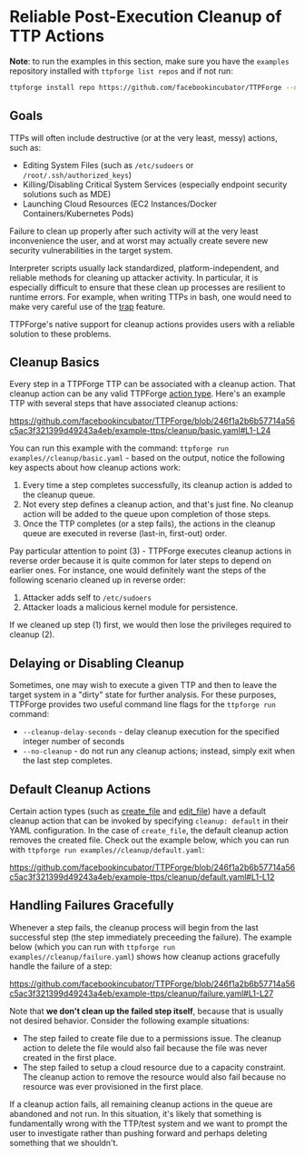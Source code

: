 # Reliable Post-Execution Cleanup of TTP Actions

**Note**: to run the examples in this section, make sure you have the `examples`
repository installed with `ttpforge list repos` and if not run:

```bash
ttpforge install repo https://github.com/facebookincubator/TTPForge --name examples
```

## Goals

TTPs will often include destructive (or at the very least, messy) actions, such
as:

- Editing System Files (such as `/etc/sudoers` or `/root/.ssh/authorized_keys`)
- Killing/Disabling Critical System Services (especially endpoint security
  solutions such as MDE)
- Launching Cloud Resources (EC2 Instances/Docker Containers/Kubernetes Pods)

Failure to clean up properly after such activity will at the very least
inconvenience the user, and at worst may actually create severe new security
vulnerabilities in the target system.

Interpreter scripts usually lack standardized, platform-independent, and
reliable methods for cleaning up attacker activity. In particular, it is
especially difficult to ensure that these clean up processes are resilient to
runtime errors. For example, when writing TTPs in bash, one would need to make
very careful use of the
[trap](https://tldp.org/LDP/Bash-Beginners-Guide/html/sect_12_02.html) feature.

TTPForge's native support for cleanup actions provides users with a reliable
solution to these problems.

## Cleanup Basics

Every step in a TTPForge TTP can be associated with a cleanup action. That
cleanup action can be any valid TTPForge [action type](actions.md). Here's an
example TTP with several steps that have associated cleanup actions:

https://github.com/facebookincubator/TTPForge/blob/246f1a2b6b57714a56c5ac3f321399d49243a4eb/example-ttps/cleanup/basic.yaml#L1-L24

You can run this example with the command:
`ttpforge run examples//cleanup/basic.yaml` - based on the output, notice the
following key aspects about how cleanup actions work:

1. Every time a step completes successfully, its cleanup action is added to the
   cleanup queue.
1. Not every step defines a cleanup action, and that's just fine. No cleanup
   action will be added to the queue upon completion of those steps.
1. Once the TTP completes (or a step fails), the actions in the cleanup queue
   are executed in reverse (last-in, first-out) order.

Pay particular attention to point (3) - TTPForge executes cleanup actions in
reverse order because it is quite common for later steps to depend on earlier
ones. For instance, one would definitely want the steps of the following
scenario cleaned up in reverse order:

1. Attacker adds self to `/etc/sudoers`
1. Attacker loads a malicious kernel module for persistence.

If we cleaned up step (1) first, we would then lose the privileges required to
cleanup (2).

## Delaying or Disabling Cleanup

Sometimes, one may wish to execute a given TTP and then to leave the target
system in a "dirty" state for further analysis. For these purposes, TTPForge
provides two useful command line flags for the `ttpforge run` command:

- `--cleanup-delay-seconds` - delay cleanup execution for the specified integer
  number of seconds
- `--no-cleanup` - do not run any cleanup actions; instead, simply exit when the
  last step completes.

## Default Cleanup Actions

Certain action types (such as [create_file](actions/create_file.md) and
[edit_file](actions/create_file.md)) have a default cleanup action that can be
invoked by specifying `cleanup: default` in their YAML configuration. In the
case of `create_file`, the default cleanup action removes the created file.
Check out the example below, which you can run with
`ttpforge run examples//cleanup/default.yaml`:

https://github.com/facebookincubator/TTPForge/blob/246f1a2b6b57714a56c5ac3f321399d49243a4eb/example-ttps/cleanup/default.yaml#L1-L12

## Handling Failures Gracefully

Whenever a step fails, the cleanup process will begin from the last successful
step (the step immediately preceeding the failure). The example below (which you
can run with `ttpforge run examples//cleanup/failure.yaml`) shows how cleanup
actions gracefully handle the failure of a step:

https://github.com/facebookincubator/TTPForge/blob/246f1a2b6b57714a56c5ac3f321399d49243a4eb/example-ttps/cleanup/failure.yaml#L1-L27

Note that **we don't clean up the failed step itself**, because that is usually
not desired behavior. Consider the following example situations:

- The step failed to create file due to a permissions issue. The cleanup action
  to delete the file would also fail because the file was never created in the
  first place.
- The step failed to setup a cloud resource due to a capacity constraint. The
  cleanup action to remove the resource would also fail because no resource was
  ever provisioned in the first place.

If a cleanup action fails, all remaining cleanup actions in the queue are
abandoned and not run. In this situation, it's likely that something is
fundamentally wrong with the TTP/test system and we want to prompt the user to
investigate rather than pushing forward and perhaps deleting something that we
shouldn't.
